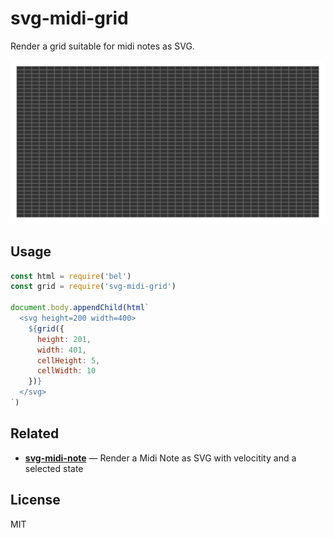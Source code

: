 
# svg-midi-grid

Render a grid suitable for midi notes as SVG.

![screenshot](screenshot.png)

## Usage

```js
const html = require('bel')
const grid = require('svg-midi-grid')

document.body.appendChild(html`
  <svg height=200 width=400>
    ${grid({
      height: 201,
      width: 401,
      cellHeight: 5,
      cellWidth: 10
    })}
  </svg>  
`)
```

## Related

- __[svg-midi-note](https://github.com/juliangruber/svg-midi-note)__ &mdash; Render a Midi Note as SVG with velocitity and a selected state

## License

MIT
